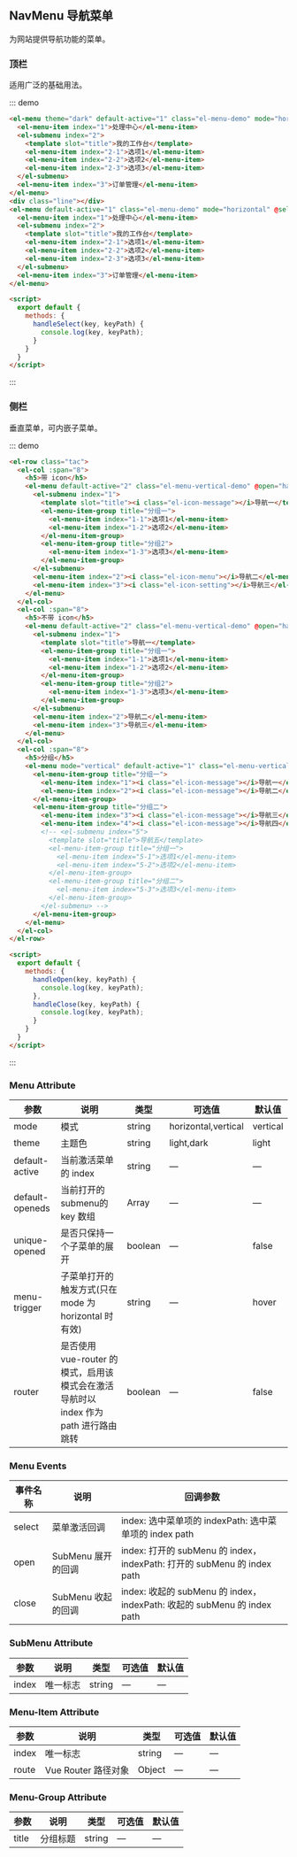 <style>
  .demo-box.demo-menu {
    .el-menu-demo {
      padding-left: 55px;
    }
    .el-menu-vertical-demo {
      width: 200px;
      min-height: 400px;
    }
    .line {
      height: 1px;
      background-color: #e0e6ed;
      margin: 35px -24px;
    }
    h5 {
      font-size: 14px;
      color: #8492a6;
      margin-top: 10px;
    }
    .tac {
      text-align: center;

      .el-menu-vertical-demo {
        display: inline-block;
        text-align: left;
      }
    }
  }
</style>

<script>
  export default {
    methods: {
      handleOpen(key, keyPath) {
        console.log(key, keyPath);
      },
      handleClose(key, keyPath) {
        console.log(key, keyPath);
      },
      handleSelect(key, keyPath) {
        console.log(key, keyPath);
      }
    }
  }
</script>

## NavMenu 导航菜单

为网站提供导航功能的菜单。

### 顶栏

适用广泛的基础用法。

::: demo
```html
<el-menu theme="dark" default-active="1" class="el-menu-demo" mode="horizontal" @select="handleSelect">
  <el-menu-item index="1">处理中心</el-menu-item>
  <el-submenu index="2">
    <template slot="title">我的工作台</template>
    <el-menu-item index="2-1">选项1</el-menu-item>
    <el-menu-item index="2-2">选项2</el-menu-item>
    <el-menu-item index="2-3">选项3</el-menu-item>
  </el-submenu>
  <el-menu-item index="3">订单管理</el-menu-item>
</el-menu>
<div class="line"></div>
<el-menu default-active="1" class="el-menu-demo" mode="horizontal" @select="handleSelect">
  <el-menu-item index="1">处理中心</el-menu-item>
  <el-submenu index="2">
    <template slot="title">我的工作台</template>
    <el-menu-item index="2-1">选项1</el-menu-item>
    <el-menu-item index="2-2">选项2</el-menu-item>
    <el-menu-item index="2-3">选项3</el-menu-item>
  </el-submenu>
  <el-menu-item index="3">订单管理</el-menu-item>
</el-menu>

<script>
  export default {
    methods: {
      handleSelect(key, keyPath) {
        console.log(key, keyPath);
      }
    }
  }
</script>
```
:::

### 侧栏

垂直菜单，可内嵌子菜单。

::: demo
```html
<el-row class="tac">
  <el-col :span="8">
    <h5>带 icon</h5>
    <el-menu default-active="2" class="el-menu-vertical-demo" @open="handleOpen" @close="handleClose">
      <el-submenu index="1">
        <template slot="title"><i class="el-icon-message"></i>导航一</template>
        <el-menu-item-group title="分组一">
          <el-menu-item index="1-1">选项1</el-menu-item>
          <el-menu-item index="1-2">选项2</el-menu-item>
        </el-menu-item-group>
        <el-menu-item-group title="分组2">
          <el-menu-item index="1-3">选项3</el-menu-item>
        </el-menu-item-group>
      </el-submenu>
      <el-menu-item index="2"><i class="el-icon-menu"></i>导航二</el-menu-item>
      <el-menu-item index="3"><i class="el-icon-setting"></i>导航三</el-menu-item>
    </el-menu>
  </el-col>
  <el-col :span="8">
    <h5>不带 icon</h5>
    <el-menu default-active="2" class="el-menu-vertical-demo" @open="handleOpen" @close="handleClose" theme="dark">
      <el-submenu index="1">
        <template slot="title">导航一</template>
        <el-menu-item-group title="分组一">
          <el-menu-item index="1-1">选项1</el-menu-item>
          <el-menu-item index="1-2">选项2</el-menu-item>
        </el-menu-item-group>
        <el-menu-item-group title="分组2">
          <el-menu-item index="1-3">选项3</el-menu-item>
        </el-menu-item-group>
      </el-submenu>
      <el-menu-item index="2">导航二</el-menu-item>
      <el-menu-item index="3">导航三</el-menu-item>
    </el-menu>
  </el-col>
  <el-col :span="8">
    <h5>分组</h5>
    <el-menu mode="vertical" default-active="1" class="el-menu-vertical-demo">
      <el-menu-item-group title="分组一">
        <el-menu-item index="1"><i class="el-icon-message"></i>导航一</el-menu-item>
        <el-menu-item index="2"><i class="el-icon-message"></i>导航二</el-menu-item>
      </el-menu-item-group>
      <el-menu-item-group title="分组二">
        <el-menu-item index="3"><i class="el-icon-message"></i>导航三</el-menu-item>
        <el-menu-item index="4"><i class="el-icon-message"></i>导航四</el-menu-item>
        <!-- <el-submenu index="5">
          <template slot="title">导航五</template>
          <el-menu-item-group title="分组一">
            <el-menu-item index="5-1">选项1</el-menu-item>
            <el-menu-item index="5-2">选项2</el-menu-item>
          </el-menu-item-group>
          <el-menu-item-group title="分组二">
            <el-menu-item index="5-3">选项3</el-menu-item>
          </el-menu-item-group>
        </el-submenu> -->
      </el-menu-item-group>
    </el-menu>
  </el-col>
</el-row>

<script>
  export default {
    methods: {
      handleOpen(key, keyPath) {
        console.log(key, keyPath);
      },
      handleClose(key, keyPath) {
        console.log(key, keyPath);
      }
    }
  }
</script>
```
:::

### Menu Attribute
| 参数      | 说明    | 类型      | 可选值       | 默认值   |
|---------- |-------- |---------- |-------------  |-------- |
| mode     | 模式   | string  |   horizontal,vertical   | vertical |
| theme     | 主题色   | string    | light,dark | light |
| default-active | 当前激活菜单的 index | string    | — | — |
| default-openeds | 当前打开的submenu的 key 数组 | Array    | — | — |
| unique-opened  | 是否只保持一个子菜单的展开 | boolean   | — | false   |
| menu-trigger  | 子菜单打开的触发方式(只在 mode 为 horizontal 时有效) | string   | — | hover   |
| router  | 是否使用 vue-router 的模式，启用该模式会在激活导航时以 index 作为 path 进行路由跳转 | boolean   | — | false   |

### Menu Events
| 事件名称      | 说明    | 回调参数      |
|---------- |-------- |---------- |
| select  | 菜单激活回调 | index: 选中菜单项的 indexPath: 选中菜单项的 index path  |
| open  | SubMenu 展开的回调 | index: 打开的 subMenu 的 index， indexPath: 打开的 subMenu 的 index path  |
| close  | SubMenu 收起的回调 | index: 收起的 subMenu 的 index， indexPath: 收起的 subMenu 的 index path  |

### SubMenu Attribute
| 参数      | 说明    | 类型      | 可选值       | 默认值   |
|---------- |-------- |---------- |-------------  |-------- |
| index     | 唯一标志   | string  | — | — |

### Menu-Item Attribute
| 参数      | 说明    | 类型      | 可选值       | 默认值   |
|---------- |-------- |---------- |-------------  |-------- |
| index     | 唯一标志   | string  | — | — |
| route     | Vue Router 路径对象 | Object | — | — |

### Menu-Group Attribute
| 参数      | 说明    | 类型      | 可选值       | 默认值   |
|---------- |-------- |---------- |-------------  |-------- |
| title     | 分组标题   | string  | — | — |
